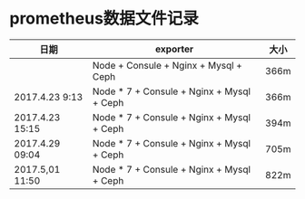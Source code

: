 # prometheus数据文件记录

日期           |              exporter                       | 大小   |
--------------| --------------------------------------------|--------|
              | Node  + Consule + Nginx + Mysql + Ceph      |  366m  |
2017.4.23 9:13| Node * 7 + Consule + Nginx + Mysql + Ceph   |  366m  |
2017.4.23 15:15| Node * 7 + Consule + Nginx + Mysql + Ceph  |  394m  |
2017.4.29 09:04| Node * 7 + Consule + Nginx + Mysql + Ceph  | 705m   |
2017.5,01 11:50| Node * 7 + Consule + Nginx + Mysql + Ceph  | 822m   |
